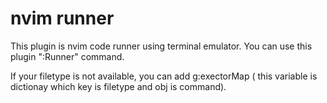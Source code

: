 # nvim runner

This plugin is nvim code runner using terminal emulator.
You can use this plugin ":Runner" command.

If your filetype is not available, you can add g:exectorMap ( this variable is dictionay which key is filetype and obj is command).

